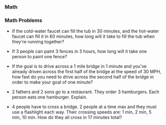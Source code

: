 ### Math


### Math Problems
- If the cold-water faucet can fill the tub in 30 minutes, and the hot-water faucet can fill it in 60 minutes, how long will it take to fill the tub when they're running together?

- If 3 people can paint 3 fences in 3 hours, how long will it take one person to paint one fence?

- If the goal is to drive across a 1 mile bridge in 1 minute and you’ve already driven across the first half of the bridge at the speed of 30 MPH, how fast do you need to drive across the second half of the bridge in order to make your goal of one minute?

- 2 fathers and 2 sons go to a restaurant. They order 3 hamburgers. Each person eats one hamburger. Explain.

- 4 people have to cross a bridge. 2 people at a time max and they must use a flashlight each way. Their crossing speeds are: 1 min, 2 min, 5 min, 10 min. How do they all cross in 17 minutes total?